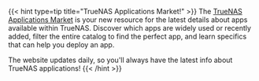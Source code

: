 &NewLine;

{{< hint type=tip title="TrueNAS Applications Market!" >}}
The [TrueNAS Applications Market](https://www.apps.truenas.com) is your new resource for the latest details about apps available within TrueNAS.
Discover which apps are widely used or recently added, filter the entire catalog to find the perfect app, and learn specifics that can help you deploy an app.

The website updates daily, so you'll always have the latest info about TrueNAS applications!
{{< /hint >}}
